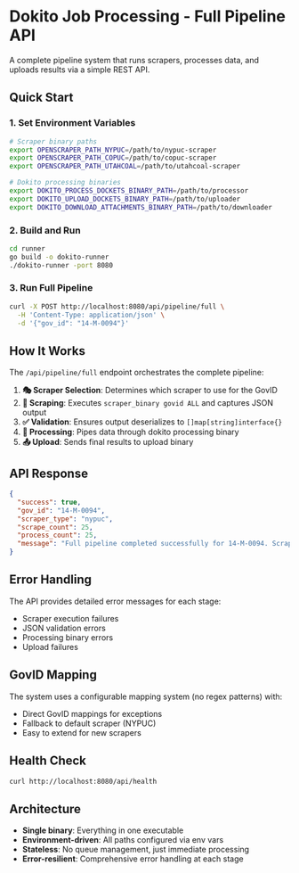 # Dokito Job Processing - Full Pipeline API

A complete pipeline system that runs scrapers, processes data, and uploads results via a simple REST API.

## Quick Start

### 1. Set Environment Variables

```bash
# Scraper binary paths
export OPENSCRAPER_PATH_NYPUC=/path/to/nypuc-scraper
export OPENSCRAPER_PATH_COPUC=/path/to/copuc-scraper
export OPENSCRAPER_PATH_UTAHCOAL=/path/to/utahcoal-scraper

# Dokito processing binaries
export DOKITO_PROCESS_DOCKETS_BINARY_PATH=/path/to/processor
export DOKITO_UPLOAD_DOCKETS_BINARY_PATH=/path/to/uploader
export DOKITO_DOWNLOAD_ATTACHMENTS_BINARY_PATH=/path/to/downloader
```

### 2. Build and Run

```bash
cd runner
go build -o dokito-runner
./dokito-runner -port 8080
```

### 3. Run Full Pipeline

```bash
curl -X POST http://localhost:8080/api/pipeline/full \
  -H 'Content-Type: application/json' \
  -d '{"gov_id": "14-M-0094"}'
```

## How It Works

The `/api/pipeline/full` endpoint orchestrates the complete pipeline:

1. **🎭 Scraper Selection**: Determines which scraper to use for the GovID
2. **📄 Scraping**: Executes `scraper_binary govid ALL` and captures JSON output
3. **✅ Validation**: Ensures output deserializes to `[]map[string]interface{}`
4. **🔧 Processing**: Pipes data through dokito processing binary
5. **📤 Upload**: Sends final results to upload binary

## API Response

```json
{
  "success": true,
  "gov_id": "14-M-0094",
  "scraper_type": "nypuc",
  "scrape_count": 25,
  "process_count": 25,
  "message": "Full pipeline completed successfully for 14-M-0094. Scraped 25 items, processed 25 items."
}
```

## Error Handling

The API provides detailed error messages for each stage:
- Scraper execution failures
- JSON validation errors
- Processing binary errors
- Upload failures

## GovID Mapping

The system uses a configurable mapping system (no regex patterns) with:
- Direct GovID mappings for exceptions
- Fallback to default scraper (NYPUC)
- Easy to extend for new scrapers

## Health Check

```bash
curl http://localhost:8080/api/health
```

## Architecture

- **Single binary**: Everything in one executable
- **Environment-driven**: All paths configured via env vars
- **Stateless**: No queue management, just immediate processing
- **Error-resilient**: Comprehensive error handling at each stage